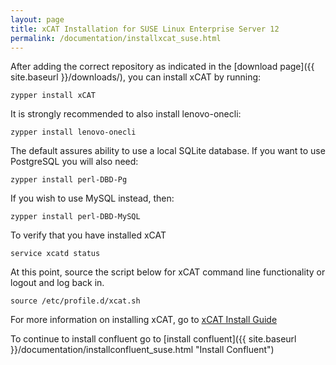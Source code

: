 ```yaml
---
layout: page
title: xCAT Installation for SUSE Linux Enterprise Server 12
permalink: /documentation/installxcat_suse.html
---
```


After adding the correct repository as indicated in the [download page]({{ site.baseurl }}/downloads/), you can install xCAT by running:

    zypper install xCAT

It is strongly recommended to also install lenovo-onecli:

    zypper install lenovo-onecli

The default assures ability to use a local SQLite database.  If you want to use PostgreSQL you will also need:

    zypper install perl-DBD-Pg

If you wish to use MySQL instead, then:

    zypper install perl-DBD-MySQL

To verify that you have installed xCAT

    service xcatd status

At this point, source the script below for xCAT command line functionality or logout and log back in. 

    source /etc/profile.d/xcat.sh

For more information on installing xCAT, go to [xCAT Install Guide](http://xcat-docs.readthedocs.io/en/stable/guides/install-guides/index.html "xCAT Install Guide")

To continue to install confluent go to [install confluent]({{ site.baseurl }}/documentation/installconfluent_suse.html "Install Confluent")



